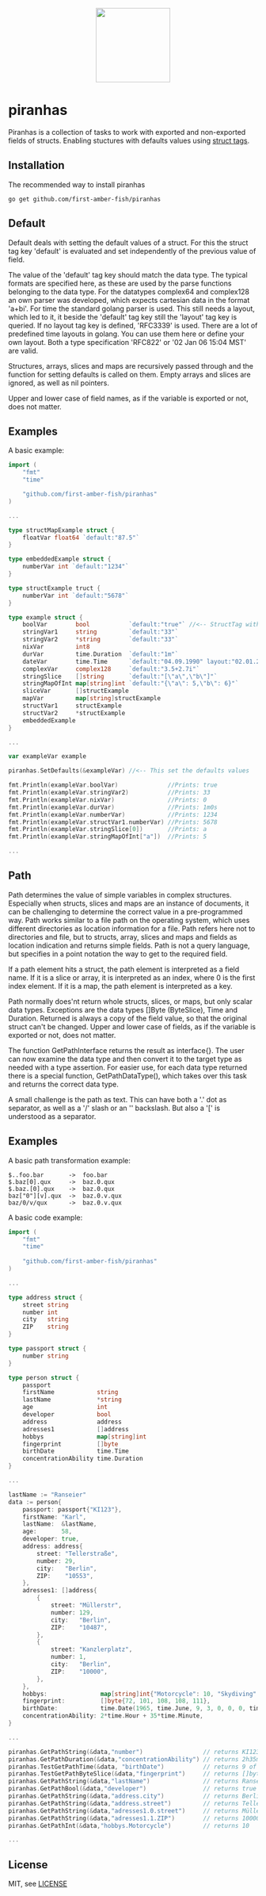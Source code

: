 <p align="center">
<img src="piranha.png" width="150">
</p>

piranhas 
==============================

Piranhas is a collection of tasks to work with exported and non-exported fields of structs.
Enabling stuctures with defaults values using [struct tags](http://golang.org/pkg/reflect/#StructTag).

Installation
------------

The recommended way to install piranhas

```
go get github.com/first-amber-fish/piranhas
```

Default
--------

Default deals with setting the default values of a struct. For this the struct tag key 'default' is evaluated and set independently of the previous value of field. 

The value of the 'default' tag key should match the data type. The typical formats are specified here, as these are used by the parse functions belonging to the data type. For the datatypes complex64 and complex128 an own parser was developed, which expects cartesian data in the format 'a+bi'. For time the standard golang parser is used. This still needs a layout, which led to it, it beside the 'default' tag key still the 'layout' tag key is queried. If no layout tag key is defined, 'RFC3339' is used. There are a lot of predefined time layouts in golang. You can use them here or define your own layout.  Both a type specification 'RFC822' or '02 Jan 06 15:04 MST' are valid.

Structures, arrays, slices and maps are recursively passed through and the function for setting defaults is called on them. Empty arrays and slices are ignored, as well as nil pointers. 

Upper and lower case of field names, as if the variable is exported or not, does not matter.

Examples
--------

A basic example:

```go
import (
    "fmt"
    "time"

    "github.com/first-amber-fish/piranhas"
)

...

type structMapExample struct {
    floatVar float64 `default:"87.5"`
}

type embeddedExample struct {
    numberVar int `default:"1234"`
}

type structExample truct {
    numberVar int `default:"5678"`
}

type example struct {
    boolVar        bool           `default:"true"` //<-- StructTag with a default key
    stringVar1     string         `default:"33"`
    stringVar2     *string        `default:"33"`
    nixVar         int8
    durVar         time.Duration  `default:"1m"`
    dateVar        time.Time      `default:"04.09.1990" layout:"02.01.2006"` //<-- StructTag with a default and layout key
    complexVar     complex128     `default:"3.5+2.7i"`
    stringSlice    []string       `default:"[\"a\",\"b\"]"`
    stringMapOfInt map[string]int `default:"{\"a\": 5,\"b\": 6}"`
    sliceVar       []structExample
    mapVar         map[string]structExample
    structVar1     structExample
    structVar2     *structExample
    embeddedExample
}

...

var exampleVar example

piranhas.SetDefaults(&exampleVar) //<-- This set the defaults values

fmt.Println(exampleVar.boolVar)              //Prints: true
fmt.Println(exampleVar.stringVar2)           //Prints: 33
fmt.Println(exampleVar.nixVar)               //Prints: 0
fmt.Println(exampleVar.durVar)               //Prints: 1m0s
fmt.Println(exampleVar.numberVar)            //Prints: 1234
fmt.Println(exampleVar.structVar1.numberVar) //Prints: 5678
fmt.Println(exampleVar.stringSlice[0])       //Prints: a
fmt.Println(exampleVar.stringMapOfInt["a"])  //Prints: 5

...
```

Path
----

Path determines the value of simple variables in complex structures. Especially when structs, slices and maps are an instance of documents, it can be challenging to determine the correct value in a pre-programmed way. Path works similar to a file path on the operating system, which uses different directories as location information for a file. Path refers here not to directories and file, but to structs, array, slices and maps and fields as location indication and returns simple fields. Path is not a query language, but specifies in a point notation the way to get to the required field. 

If a path element hits a struct, the path element is interpreted as a field name. If it is a slice or array, it is interpreted as an index, where 0 is the first index element. If it is a map, the path element is interpreted as a key.  

Path normally does'nt return whole structs, slices, or maps, but only scalar data types. Exceptions are the data types []Byte (ByteSlice), Time and Duration. Returned is always a copy of the field value, so that the original struct can't be changed. Upper and lower case of fields, as if the variable is exported or not, does not matter.

The function GetPathInterface returns the result as interface{}. The user can now examine the data type and then convert it to the target type as needed with a type assertion. For easier use, for each data type returned there is a special function, GetPathDataType(), which takes over this task and returns the correct data type. 

A small challenge is the path as text. This can have both a '.' dot as separator, as well as a '/' slash or an '\' backslash. But also a '[' is understood as a separator.  

Examples
--------
A basic path transformation example:

```
$..foo.bar       ->  foo.bar
$.baz[0].qux     ->  baz.0.qux
$.baz.[0].qux    ->  baz.0.qux
baz["0"][v].qux  ->  baz.0.v.qux
baz/0/v/qux      ->  baz.0.v.qux

```

A basic code example:

```go
import (
    "fmt"
    "time"
    
	"github.com/first-amber-fish/piranhas"
)

...

type address struct {
	street string
	number int
	city   string
	ZIP    string
}

type passport struct {
	number string
}

type person struct {
	passport
	firstName            string
	lastName             *string
	age                  int
	developer            bool
	address              address
	adresses1            []address
	hobbys               map[string]int
	fingerprint          []byte
	birthDate            time.Time
	concentrationAbility time.Duration
}

...

lastName := "Ranseier"
data := person{
	passport: passport{"KI123"},
	firstName: "Karl",
	lastName:  &lastName,
	age:       58,
	developer: true,
	address: address{
		street: "Tellerstraße",
		number: 29,
		city:   "Berlin",
		ZIP:    "10553",
	},
	adresses1: []address{
		{
			street: "Müllerstr",
			number: 129,
			city:   "Berlin",
			ZIP:    "10487",
		},
		{
			street: "Kanzlerplatz",
			number: 1,
			city:   "Berlin",
			ZIP:    "10000",
		},
	},
	hobbys:               map[string]int{"Motorcycle": 10, "Skydiving": 9, "Crochet": 0},
	fingerprint:          []byte{72, 101, 108, 108, 111},
	birthDate:            time.Date(1965, time.June, 9, 3, 0, 0, 0, time.FixedZone("CET", 1*60*60)),
	concentrationAbility: 2*time.Hour + 35*time.Minute,
}

...

piranhas.GetPathString(&data,"number")                 // returns KI123
piranhas.GetPathDuration(&data,"concentrationAbility") // returns 2h35m
piranhas.TestGetPathTime(&data, "birthDate")           // returns 9 of June 1965
piranhas.TestGetPathByteSlice(&data,"fingerprint")     // returns []byte{72, 101, 108, 108, 111}
piranhas.GetPathString(&data,"lastName")               // returns Ranseier
piranhas.GetPathBool(&data,"developer")                // returns true
piranhas.GetPathString(&data,"address.city")           // returns Berlin
piranhas.GetPathString(&data,"address.street")         // returns Tellerstraße
piranhas.GetPathString(&data,"adresses1.0.street")     // returns Müllerstr
piranhas.GetPathString(&data,"adresses1.1.ZIP")        // returns 10000
piranhas.GetPathInt(&data,"hobbys.Motorcycle")         // returns 10

...
```

License
-------

MIT, see [LICENSE](LICENSE)
